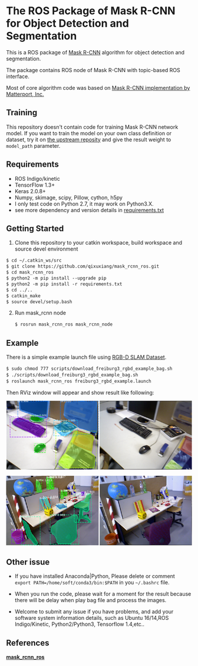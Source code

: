 # The ROS Package of Mask R-CNN for Object Detection and Segmentation

This is a ROS package of [Mask R-CNN](https://arxiv.org/abs/1703.06870) algorithm for object detection and segmentation.

The package contains ROS node of Mask R-CNN with topic-based ROS interface.

Most of core algorithm code was based on [Mask R-CNN implementation by Matterport, Inc. ](https://github.com/matterport/Mask_RCNN)

## Training

This repository doesn't contain code for training Mask R-CNN network model.
If you want to train the model on your own class definition or dataset, try it on [the upstream reposity](https://github.com/matterport/Mask_RCNN) and give the result weight to `model_path` parameter.

## Requirements
* ROS Indigo/kinetic
* TensorFlow 1.3+
* Keras 2.0.8+
* Numpy, skimage, scipy, Pillow, cython, h5py
* I only test code on Python 2.7, it may work on Python3.X.
* see more dependency and version details in [requirements.txt](https://github.com/qixuxiang/mask_rcnn_ros/blob/master/requirements.txt)

## Getting Started

1. Clone this repository to your catkin workspace, build workspace and source devel environment 
```
$ cd ~/.catkin_ws/src
$ git clone https://github.com/qixuxiang/mask_rcnn_ros.git
$ cd mask_rcnn_ros
$ python2 -m pip install --upgrade pip
$ python2 -m pip install -r requirements.txt
$ cd ../..
$ catkin_make
$ source devel/setup.bash

```
2. Run mask_rcnn node
      ~~~bash
      $ rosrun mask_rcnn_ros mask_rcnn_node
      ~~~
## Example

There is a simple example launch file using [RGB-D SLAM Dataset](https://vision.in.tum.de/data/datasets/rgbd-dataset/download).

~~~bash
$ sudo chmod 777 scripts/download_freiburg3_rgbd_example_bag.sh
$ ./scripts/download_freiburg3_rgbd_example_bag.sh
$ roslaunch mask_rcnn_ros freiburg3_rgbd_example.launch
~~~

Then RViz window will appear and show result like following:

![example1](doc/mask_r-cnn_1.png)

![example2](doc/mask_r-cnn_2.png)

## Other issue

* If you have installed Anaconda|Python, Please delete or comment `export PATH=/home/soft/conda3/bin:$PATH` in you `~/.bashrc` file.

* When you run the code, please wait for a moment for the result because there will be delay when play bag file and process the images.

* Welcome to submit any issue if you have problems, and add your software system information details, such as Ubuntu 16/14,ROS Indigo/Kinetic, Python2/Python3, Tensorflow 1.4,etc..

## References

__[ mask_rcnn_ros ](https://github.com/qixuxiang/mask_rcnn_ros)__
